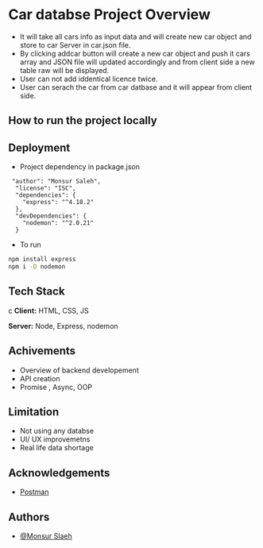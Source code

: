 # Car databse Project Overview

- It will take all cars info as input data and will create new car object and store to car Server in car.json file.
- By clicking addcar button will create a new car object and push it cars array and JSON file will updated accordingly and from client side a new table raw will be displayed.
- User can not add iddentical licence twice.
- User can serach the car from car datbase and it will appear from client side.

## How to run the project locally

## Deployment

- Project dependency in package.json

```
 "author": "Monsur Saleh",
  "license": "ISC",
  "dependencies": {
    "express": "^4.18.2"
  },
  "devDependencies": {
    "nodemon": "^2.0.21"
  }

```

- To run

```bash
npm install express
npm i -D nodemon

```

## Tech Stack

c
**Client:** HTML, CSS, JS

**Server:** Node, Express, nodemon

## Achivements

- Overview of backend developement
- API creation
- Promise , Async, OOP

## Limitation

- Not using any databse
- UI/ UX improvemetns
- Real life data shortage

## Acknowledgements

- [Postman](https://www.postman.com/)

## Authors

- [@Monsur Slaeh ](https://www.github.com/monsursaleh)
